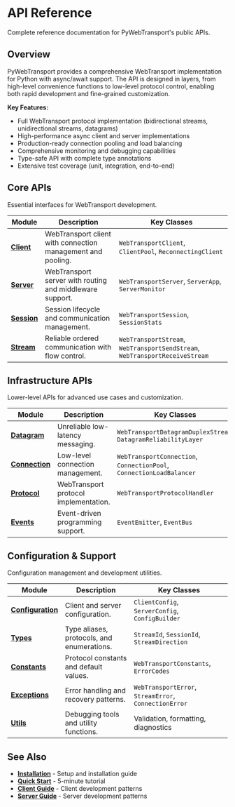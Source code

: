 # API Reference

Complete reference documentation for PyWebTransport's public APIs.

## Overview

PyWebTransport provides a comprehensive WebTransport implementation for Python with async/await support. The API is designed in layers, from high-level convenience functions to low-level protocol control, enabling both rapid development and fine-grained customization.

**Key Features:**

- Full WebTransport protocol implementation (bidirectional streams, unidirectional streams, datagrams)
- High-performance async client and server implementations
- Production-ready connection pooling and load balancing
- Comprehensive monitoring and debugging capabilities
- Type-safe API with complete type annotations
- Extensive test coverage (unit, integration, end-to-end)

## Core APIs

Essential interfaces for WebTransport development.

| Module                    | Description                                                 | Key Classes                                                                 |
| ------------------------- | ----------------------------------------------------------- | --------------------------------------------------------------------------- |
| **[Client](client.md)**   | WebTransport client with connection management and pooling. | `WebTransportClient`, `ClientPool`, `ReconnectingClient`                    |
| **[Server](server.md)**   | WebTransport server with routing and middleware support.    | `WebTransportServer`, `ServerApp`, `ServerMonitor`                          |
| **[Session](session.md)** | Session lifecycle and communication management.             | `WebTransportSession`, `SessionStats`                                       |
| **[Stream](stream.md)**   | Reliable ordered communication with flow control.           | `WebTransportStream`, `WebTransportSendStream`, `WebTransportReceiveStream` |

## Infrastructure APIs

Lower-level APIs for advanced use cases and customization.

| Module                          | Description                           | Key Classes                                                          |
| ------------------------------- | ------------------------------------- | -------------------------------------------------------------------- |
| **[Datagram](datagram.md)**     | Unreliable low-latency messaging.     | `WebTransportDatagramDuplexStream`, `DatagramReliabilityLayer`       |
| **[Connection](connection.md)** | Low-level connection management.      | `WebTransportConnection`, `ConnectionPool`, `ConnectionLoadBalancer` |
| **[Protocol](protocol.md)**     | WebTransport protocol implementation. | `WebTransportProtocolHandler`                                        |
| **[Events](events.md)**         | Event-driven programming support.     | `EventEmitter`, `EventBus`                                           |

## Configuration & Support

Configuration management and development utilities.

| Module                          | Description                                | Key Classes                                           |
| ------------------------------- | ------------------------------------------ | ----------------------------------------------------- |
| **[Configuration](config.md)**  | Client and server configuration.           | `ClientConfig`, `ServerConfig`, `ConfigBuilder`       |
| **[Types](types.md)**           | Type aliases, protocols, and enumerations. | `StreamId`, `SessionId`, `StreamDirection`            |
| **[Constants](constants.md)**   | Protocol constants and default values.     | `WebTransportConstants`, `ErrorCodes`                 |
| **[Exceptions](exceptions.md)** | Error handling and recovery patterns.      | `WebTransportError`, `StreamError`, `ConnectionError` |
| **[Utils](utils.md)**           | Debugging tools and utility functions.     | Validation, formatting, diagnostics                   |

## See Also

- **[Installation](installation.md)** - Setup and installation guide
- **[Quick Start](../quickstart.md)** - 5-minute tutorial
- **[Client Guide](../user-guide/client.md)** - Client development patterns
- **[Server Guide](../user-guide/server.md)** - Server development patterns
